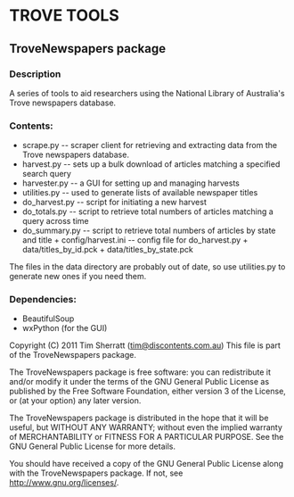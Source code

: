 # TROVE TOOLS
## TroveNewspapers package

### Description

A series of tools to aid researchers using the National Library of Australia's 
Trove newspapers database.

### Contents:

*    scrape.py -- scraper client for retrieving and extracting data from the 
     Trove newspapers database.
*    harvest.py -- sets up a bulk download of articles matching a specified 
     search query
*    harvester.py -- a GUI for setting up and managing harvests
*    utilities.py -- used to generate lists of available newspaper titles
*    do_harvest.py -- script for initiating a new harvest
*    do_totals.py -- script to retrieve total numbers of articles matching a 
     query across time
*    do_summary.py -- script to retrieve total numbers of articles by state 
     and title
    +    config/harvest.ini -- config file for do_harvest.py
    +    data/titles_by_id.pck
    +    data/titles_by_state.pck
    
The files in the data directory are probably out of date, so use utilities.py 
to generate new ones if you need them.

### Dependencies:

*    BeautifulSoup
*    wxPython (for the GUI)

Copyright (C) 2011 Tim Sherratt (tim@discontents.com.au)
This file is part of the TroveNewspapers package.

The TroveNewspapers package is free software: you can redistribute it and/or modify
it under the terms of the GNU General Public License as published by
the Free Software Foundation, either version 3 of the License, or
(at your option) any later version.

The TroveNewspapers package is distributed in the hope that it will be useful,
but WITHOUT ANY WARRANTY; without even the implied warranty of
MERCHANTABILITY or FITNESS FOR A PARTICULAR PURPOSE. See the
GNU General Public License for more details.

You should have received a copy of the GNU General Public License
along with the TroveNewspapers package. If not, see <http://www.gnu.org/licenses/>.